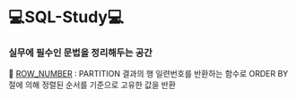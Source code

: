 # 💻SQL-Study💻
### 실무에 필수인 문법을 정리해두는 공간  
📌 [ROW_NUMBER](https://juworld.tistory.com/27) : PARTITION 결과의 행 일련번호를 반환하는 함수로 ORDER BY절에 의해 정렬된 순서를 기준으로 고유한 값을 반환
  
 

